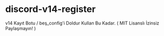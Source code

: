 # discord-v14-register
v14 Kayıt Botu / beş_config'i Doldur Kullan Bu Kadar. ( MIT Lisanslı İzinsiz Paylaşmayın! )
